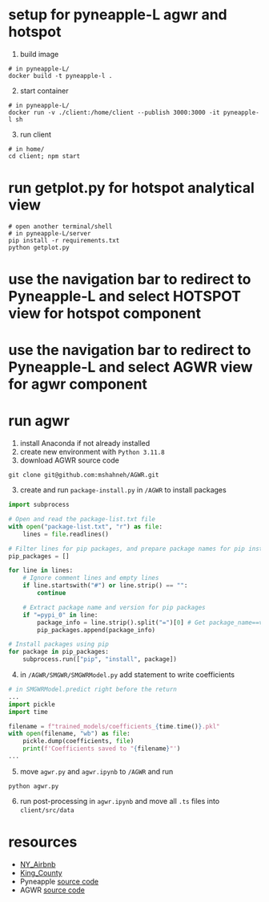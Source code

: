 # setup for pyneapple-L agwr and hotspot 

1. build image

```shell
# in pyneapple-L/
docker build -t pyneapple-l .
```

2. start container

```shell
# in pyneapple-L/
docker run -v ./client:/home/client --publish 3000:3000 -it pyneapple-l sh
```

3. run client

```shell
# in home/
cd client; npm start
```

# run getplot.py for hotspot analytical view

```shell
# open another terminal/shell
# in pyneapple-L/server
pip install -r requirements.txt
python getplot.py
```

# use the navigation bar to redirect to Pyneapple-L and select HOTSPOT view for hotspot component
# use the navigation bar to redirect to Pyneapple-L and select AGWR view for agwr component

# run agwr

1. install Anaconda if not already installed
2. create new environment with `Python 3.11.8`
3. download AGWR source code

```shell
git clone git@github.com:mshahneh/AGWR.git
```

3. create and run `package-install.py` in `/AGWR` to install packages

```python
import subprocess

# Open and read the package-list.txt file
with open("package-list.txt", "r") as file:
	lines = file.readlines()

# Filter lines for pip packages, and prepare package names for pip installation
pip_packages = []

for line in lines:
	# Ignore comment lines and empty lines
	if line.startswith("#") or line.strip() == "":
		continue

    # Extract package name and version for pip packages
    if "=pypi_0" in line:
        package_info = line.strip().split("=")[0] # Get package_name==version
        pip_packages.append(package_info)

# Install packages using pip
for package in pip_packages:
	subprocess.run(["pip", "install", package])
```

4. in `/AGWR/SMGWR/SMGWRModel.py` add statement to write coefficients

```python
# in SMGWRModel.predict right before the return
...
import pickle
import time

filename = f"trained_models/coefficients_{time.time()}.pkl"
with open(filename, "wb") as file:
    pickle.dump(coefficients, file)
    print(f'Coefficients saved to "{filename}"')
...
```

5. move `agwr.py` and `agwr.ipynb` to `/AGWR` and run

```shell
python agwr.py
```

6. run post-processing in `agwr.ipynb` and move all `.ts` files into `client/src/data`

# resources

- [NY_Airbnb](https://www.kaggle.com/datasets/dgomonov/new-york-city-airbnb-open-data)
- [King_County](https://www.kaggle.com/datasets/harlfoxem/housesalesprediction)
- Pyneapple [source code](https://github.com/MagdyLab/Pyneapple)
- AGWR [source code](https://github.com/mshahneh/AGWR)


